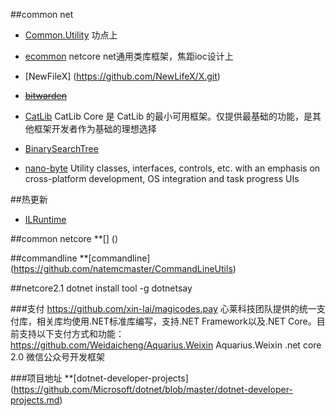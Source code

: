 ##common net

* [Common.Utility](https://github.com/Jimmey-Jiang/Common.Utility) 功点上
* [ecommon](https://github.com/tangxuehua/ecommon.git) netcore net通用类库框架，焦距ioc设计上

* [NewFileX] (https://github.com/NewLifeX/X.git)                   
* ~~[bitwarden](https://github.com/bitwarden/core.git)~~
* [CatLib](https://github.com/CatLib/Core.git)
CatLib Core 是 CatLib 的最小可用框架。仅提供最基础的功能，是其他框架开发者作为基础的理想选择
* [BinarySearchTree](https://github.com/ArsenShnurkov/Common)
* [nano-byte](https://github.com/nano-byte/common/) Utility classes, interfaces, controls, etc. with an emphasis on cross-platform development, OS integration and task progress UIs

##热更新
* [ILRuntime](https://github.com/Ourpalm/ILRuntime)

##common netcore
**[] ()

##commandline
**[commandline] (https://github.com/natemcmaster/CommandLineUtils)

##netcore2.1
dotnet install tool -g dotnetsay

###支付
https://github.com/xin-lai/magicodes.pay 心莱科技团队提供的统一支付库，相关库均使用.NET标准库编写，支持.NET Framework以及.NET Core。目前支持以下支付方式和功能：
https://github.com/Weidaicheng/Aquarius.Weixin Aquarius.Weixin .net core 2.0 微信公众号开发框架

###项目地址
**[dotnet-developer-projects] (https://github.com/Microsoft/dotnet/blob/master/dotnet-developer-projects.md)

